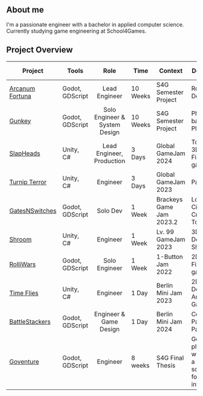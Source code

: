 ## About me
I'm a passionate engineer with a bachelor in applied computer science. Currently studying game engineering at School4Games.

## Project Overview
| Project | Tools | Role | Time | Context | Description | Release Page
| --- | --- | :---: | --- | --- | --- | --- |
| [Arcanum Fortuna](https://github.com/DeadPigeonGames/Arcanum-Fortuna) | Godot, GDScript | Lead Engineer | 10 Weeks | S4G Semester Project | Roguelike Deckbuilder | [Play now](https://s4g.itch.io/arcanum-fortuna)
| [Gunkey](https://github.com/bene-labs/Gunkey) | Godot, GDScript | Solo Engineer & System Design | 10 Weeks | S4G Semester Project | Physics-based 2D Platformer | [Play now](https://s4g.itch.io/gunkey)
| [SlapHeads](https://github.com/Koolschrank/BlowMyMind) | Unity, C# | Lead Engineer, Production | 3 Days | Global GameJam 2024 | Topdown 3D Fighting-game | [Play now](https://bene-labs.itch.io/slap-heads)
| [Turnip Terror](https://github.com/bene-labs/GGJ_2023) | Unity, C# | Engineer | 3 Days | Global GameJam 2023 | Party Game | [Play now](https://bene-labs.itch.io/turnip-terror)
| [GatesNSwitches](https://github.com/bene-labs/GatesNSwitches) | Godot, GDScript | Solo Dev | 1 Week | Brackeys Game Jam 2023.2 | Logic Circuit Creation Tool | [Play now](https://bene-labs.itch.io/gatesnswitches)
| [Shroom](https://github.com/G0vinda/Shroom) | Unity, C# | Engineer | 1 Week | Lv. 99 GameJam 2023 | 3D Top Down Shooter | [Play now](https://bene-labs.itch.io/shroom)
| [RolliWars](https://github.com/bene-labs/OneButtonGameJam_2022) | Godot, GDScript | Solo Engineer | 1 Week | 1-Button Jam 2022 | 2D Fighting-game | [Play now](https://bene-labs.itch.io/rolli-wars)
| [Time Flies](https://github.com/bene-labs/Time_Flies) | Unity, C# | Engineer | 1 Day | Berlin Mini Jam 2023 | 2D Top Down Arcade Game | [Play now](https://bene-labs.itch.io/time-flies)
| [BattleStackers](https://github.com/bene-labs/BattleStackers) | Godot, GDScript | Engineer & Game Design | 1 Day | Berlin Mini Jam 2024 | Competitive Pacinko Party Game | [Play now](https://bene-labs.itch.io/battlestackers)
| [Goventure](https://github.com/bene-labs/Goventure) | Godot, GDScript | Engineer | 8 weeks | S4G Final Thesis | Godot plugin which adds a visual script editor for item interactions. | [Try it out](https://github.com/bene-labs/Goventure/releases/tag/stable_v0.11)
